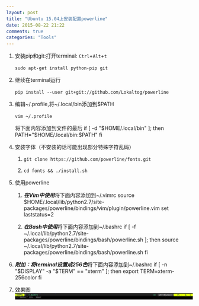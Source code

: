 ```yaml
---
layout: post
title: "Ubuntu 15.04上安装配置powerline"
date: 2015-08-22 21:22
comments: true
categories: "Tools"
---
```


1. 安装pip和git:打开terminal: `Ctrl`+`Alt`+`t`

   `sudo apt-get install python-pip git`

2. 继续在terminal运行

   `pip install --user git+git://github.com/Lokaltog/powerline`

3. 编辑~/.profile,将~/.local/bin添加到$PATH

   `vim ~/.profile`

   将下面内容添加到文件的最后
       if [ -d "$HOME/.local/bin" ]; then
         PATH="$HOME/.local/bin:$PATH"
       fi
4. 安装字体（不安装的话可能出现部分特殊字符乱码）

   1) `git clone https://github.com/powerline/fonts.git`

   2) `cd fonts && ./install.sh`

5. 使用powerline

   1) ***在Vim中使用***将下面内容添加到~/.vimrc
       source $HOME/.local/lib/python2.7/site-packages/powerline/bindings/vim/plugin/powerline.vim
       set laststatus=2

   2) ***在Bash中使用***将下面内容添加到~/.bashrc
       if [ -f ~/.local/lib/python2.7/site-packages/powerline/bindings/bash/powerline.sh ]; then
         source ~/.local/lib/python2.7/site-packages/powerline/bindings/bash/powerline.sh
       fi

6. ***附加：将terminal设置成256色***将下面内容添加到~/.bashrc
       if [ -n "$DISPLAY" -a "$TERM" == "xterm" ]; then
         export TERM=xterm-256color
       fi
7. 效果图
      ![powerline](/images/powerline.png)
